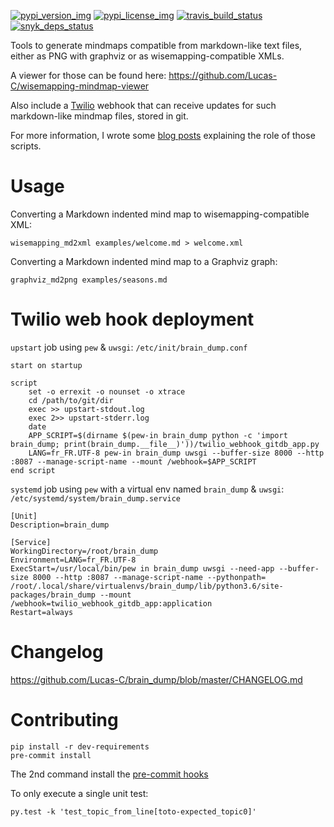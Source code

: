 [![pypi\_version\_img](https://img.shields.io/pypi/v/brain_dump.svg?style=flat)](https://pypi.python.org/pypi/brain_dump) [![pypi\_license\_img](https://img.shields.io/pypi/l/brain_dump.svg?style=flat)](https://pypi.python.org/pypi/brain_dump) [![travis\_build\_status](https://travis-ci.org/Lucas-C/brain_dump.svg?branch=master)](https://travis-ci.org/Lucas-C/brain_dump) [![snyk\_deps\_status](https://snyk.io/test/github/lucas-c/brain_dump/badge.svg)](https://snyk.io/test/github/lucas-c/brain_dump)

Tools to generate mindmaps compatible from markdown-like text files,
either as PNG with graphviz or as wisemapping-compatible XMLs.

A viewer for those can be found here: <https://github.com/Lucas-C/wisemapping-mindmap-viewer>

Also include a [Twilio](<https://www.twilio.com>) webhook that can
receive updates for such markdown-like mindmap files, stored in git.

For more information, I wrote some [blog posts](<https://chezsoi.org/lucas/blog/tag/mindmap.html>)
explaining the role of those scripts.

Usage
=====

Converting a Markdown indented mind map to wisemapping-compatible XML:

    wisemapping_md2xml examples/welcome.md > welcome.xml

Converting a Markdown indented mind map to a Graphviz graph:

    graphviz_md2png examples/seasons.md

Twilio web hook deployment
==========================

`upstart` job using `pew` & `uwsgi`: `/etc/init/brain_dump.conf`

    start on startup

    script
        set -o errexit -o nounset -o xtrace
        cd /path/to/git/dir
        exec >> upstart-stdout.log
        exec 2>> upstart-stderr.log
        date
        APP_SCRIPT=$(dirname $(pew-in brain_dump python -c 'import brain_dump; print(brain_dump.__file__)'))/twilio_webhook_gitdb_app.py
        LANG=fr_FR.UTF-8 pew-in brain_dump uwsgi --buffer-size 8000 --http :8087 --manage-script-name --mount /webhook=$APP_SCRIPT
    end script

`systemd` job using `pew` with a virtual env named `brain_dump` & `uwsgi`: `/etc/systemd/system/brain_dump.service`

    [Unit]
    Description=brain_dump

    [Service]
    WorkingDirectory=/root/brain_dump
    Environment=LANG=fr_FR.UTF-8
    ExecStart=/usr/local/bin/pew in brain_dump uwsgi --need-app --buffer-size 8000 --http :8087 --manage-script-name --pythonpath=
    /root/.local/share/virtualenvs/brain_dump/lib/python3.6/site-packages/brain_dump --mount /webhook=twilio_webhook_gitdb_app:application                                                                                                                      Restart=always


Changelog
=========

<https://github.com/Lucas-C/brain_dump/blob/master/CHANGELOG.md>

Contributing
============

    pip install -r dev-requirements
    pre-commit install

The 2nd command install the [pre-commit hooks](http://pre-commit.com)

To only execute a single unit test:

    py.test -k 'test_topic_from_line[toto-expected_topic0]'

